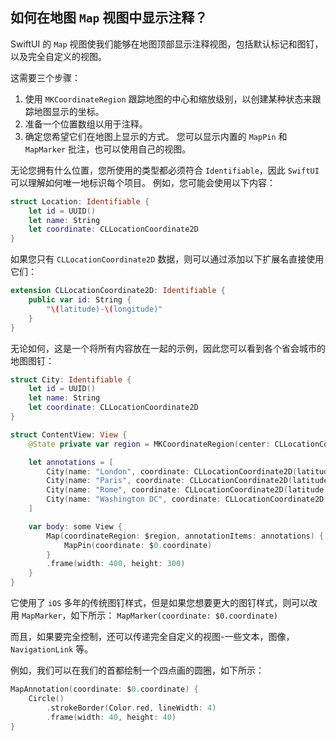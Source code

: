如何在地图 `Map` 视图中显示注释？
---

SwiftUI 的 `Map` 视图使我们能够在地图顶部显示注释视图，包括默认标记和图钉，以及完全自定义的视图。

这需要三个步骤：

1. 使用 `MKCoordinateRegion` 跟踪地图的中心和缩放级别，以创建某种状态来跟踪地图显示的坐标。
2. 准备一个位置数组以用于注释。
3. 确定您希望它们在地图上显示的方式。 您可以显示内置的 `MapPin` 和 `MapMarker` 批注，也可以使用自己的视图。

无论您拥有什么位置，您所使用的类型都必须符合 `Identifiable`，因此 `SwiftUI` 可以理解如何唯一地标识每个项目。 例如，您可能会使用以下内容：

```swift
struct Location: Identifiable {
    let id = UUID()
    let name: String
    let coordinate: CLLocationCoordinate2D
}
```

如果您只有 `CLLocationCoordinate2D` 数据，则可以通过添加以下扩展名直接使用它们：

```swift
extension CLLocationCoordinate2D: Identifiable {
    public var id: String {
        "\(latitude)-\(longitude)"
    }
}
```

无论如何，这是一个将所有内容放在一起的示例，因此您可以看到各个省会城市的地图图钉：

```swift
struct City: Identifiable {
    let id = UUID()
    let name: String
    let coordinate: CLLocationCoordinate2D
}

struct ContentView: View {
    @State private var region = MKCoordinateRegion(center: CLLocationCoordinate2D(latitude: 51.507222, longitude: -0.1275), span: MKCoordinateSpan(latitudeDelta: 10, longitudeDelta: 10))

    let annotations = [
        City(name: "London", coordinate: CLLocationCoordinate2D(latitude: 51.507222, longitude: -0.1275)),
        City(name: "Paris", coordinate: CLLocationCoordinate2D(latitude: 48.8567, longitude: 2.3508)),
        City(name: "Rome", coordinate: CLLocationCoordinate2D(latitude: 41.9, longitude: 12.5)),
        City(name: "Washington DC", coordinate: CLLocationCoordinate2D(latitude: 38.895111, longitude: -77.036667))
    ]

    var body: some View {
        Map(coordinateRegion: $region, annotationItems: annotations) {
            MapPin(coordinate: $0.coordinate)
        }
        .frame(width: 400, height: 300)
    }
}
```

它使用了 `iOS` 多年的传统图钉样式，但是如果您想要更大的图钉样式，则可以改用 `MapMarker`，如下所示： `MapMarker(coordinate: $0.coordinate)`

而且，如果要完全控制，还可以传递完全自定义的视图-一些文本，图像，`NavigationLink` 等。

例如，我们可以在我们的首都绘制一个四点画的圆圈，如下所示：

```swift
MapAnnotation(coordinate: $0.coordinate) {
    Circle()
        .strokeBorder(Color.red, lineWidth: 4)
        .frame(width: 40, height: 40)
}
```